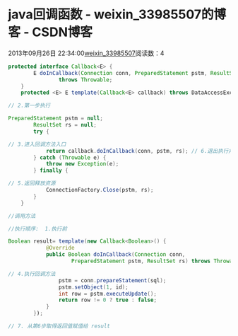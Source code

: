 # java回调函数 - weixin_33985507的博客 - CSDN博客
2013年09月26日 22:34:00[weixin_33985507](https://me.csdn.net/weixin_33985507)阅读数：4

```java
protected interface Callback<E> {
		E doInCallback(Connection conn, PreparedStatement pstm, ResultSet rs)
				throws Throwable;
	}
	protected <E> E template(Callback<E> callback) throws DataAccessException {
```
```java
// 2.第一步执行
```
```java
PreparedStatement pstm = null;
		ResultSet rs = null;
		try {
```
```java
// 3.进入回调方法入口
			return callback.doInCallback(conn, pstm, rs); // 6.退出执行并取得返回值
		} catch (Throwable e) {
			throw new Exception(e);
		} finally {
```
```java
// 5.返回释放资源
			ConnectionFactory.Close(pstm, rs);
		}
	}
```
```java
//调用方法
```
```java
//执行顺序:  1.执行前
```
```java
Boolean result= template(new Callback<Boolean>() {
			@Override
			public Boolean doInCallback(Connection conn,
					PreparedStatement pstm, ResultSet rs) throws Throwable {
```
```java
// 4.执行回调方法
				pstm = conn.prepareStatement(sql);
				pstm.setObject(1, id);
				int row = pstm.executeUpdate();
				return row != 0 ? true : false;
			}
		});
```
```java
// 7. 从第6步取得返回值赋值给 result
```
